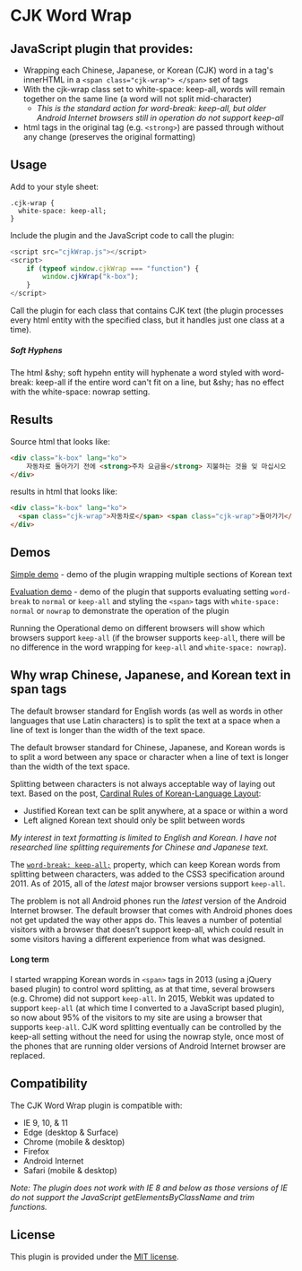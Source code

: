 CJK Word Wrap
============================

## JavaScript plugin that provides:

* Wrapping each Chinese, Japanese, or Korean (CJK) word in a tag's innerHTML in a `<span class="cjk-wrap"> </span>` set of tags
* With the cjk-wrap class set to white-space: keep-all, words will remain together on the same line (a word will not split mid-character)
    * *This is the standard action for word-break: keep-all, but older Android Internet browsers still in operation do not support keep-all*
* html tags in the original tag (e.g. `<strong>`) are passed through without any change (preserves the original formatting)

## Usage

Add to your style sheet:

~~~~
.cjk-wrap {
  white-space: keep-all;
}
~~~~


Include the plugin and the JavaScript code to call the plugin:

~~~~ javascript
<script src="cjkWrap.js"></script>
<script>
    if (typeof window.cjkWrap === "function") {
        window.cjkWrap("k-box");
    }
</script>
~~~~

Call the plugin for each class that contains CJK text (the plugin processes every html entity with the specified class, but it handles just one class at a time).

##### Soft Hyphens

The html &amp;shy; soft hypehn entity will hyphenate a word styled with word-break: keep-all if the entire word can't fit on a line, but &amp;shy; has no effect with the white-space: nowrap setting.

## Results

Source html that looks like:

~~~~ html
<div class="k-box" lang="ko">
    자동차로 돌아가기 전에 <strong>주차 요금을</strong> 지불하는 것을 잊 마십시오
</div>
~~~~

results in html that looks like:

~~~~ html
<div class="k-box" lang="ko">
  <span class="cjk-wrap">자동차로</span> <span class="cjk-wrap">돌아가기</span> <span class="cjk-wrap">전에</span> <strong><span class="cjk-wrap">주차</span> <span class="cjk-wrap">요금을</span></strong> <span class="cjk-wrap">지불하는</span> <span class="cjk-wrap">것을</span> <span class="cjk-wrap">잊</span> <span class="cjk-wrap">마십시오</span></div>
</div>
~~~~

## Demos

[Simple demo](http://richdebourke.github.io/cjk-word-wrap/simple-demo.html) - demo of the plugin wrapping multiple sections of Korean text

[Evaluation demo](http://richdebourke.github.io/cjk-word-wrap/evaluation-demo.html.html) - demo of the plugin that supports evaluating setting `word-break` to `normal` or `keep-all` and styling the `<span>` tags with `white-space: normal` or `nowrap` to demonstrate the operation of the plugin

Running the Operational demo on different browsers will show which browsers support `keep-all` (if the browser supports `keep-all`, there will be no difference in the word wrapping for `keep-all` and `white-space: nowrap`).

## Why wrap Chinese, Japanese, and Korean text in span tags

The default browser standard for English words (as well as words in other languages that use Latin characters) is to split the text at a space when a line of text is longer than the width of the text space.

The default browser standard for Chinese, Japanese, and Korean words is to split a word between any space or character when a line of text is longer than the width of the text space.

Splitting between characters is not always acceptable way of laying out text. Based on the post, [Cardinal Rules of Korean-Language Layout](http://nojeokhill.koreanconsulting.com/2013/05/korean-translation-tip-cardinal-rules-of-korean-language-layout.html):

* Justified Korean text can be split anywhere, at a space or within a word
* Left aligned Korean text should only be split between words

*My interest in text formatting is limited to English and Korean. I have not researched line splitting requirements for Chinese and Japanese text.*

The [`word-break: keep-all;`](https://drafts.csswg.org/css-text-3/#word-break-property) property, which can keep Korean words from splitting between characters, was added to the CSS3 specification around 2011. As of 2015, all of the *latest* major browser versions support `keep-all`.

The problem is not all Android phones run the *latest* version of the Android Internet browser. The default browser that comes with Android phones does not get updated the way other apps do. This leaves a number of potential visitors with a browser that doesn’t support keep-all, which could result in some visitors having a different experience from what was designed.

#### Long term

I started wrapping Korean words in `<span>` tags in 2013 (using a jQuery based plugin) to control word splitting, as at that time, several browsers (e.g. Chrome) did not support `keep-all`. In 2015, Webkit was updated to support `keep-all` (at which time I converted to a JavaScript based plugin), so now about 95% of the visitors to my site are using a browser that supports `keep-all`. CJK word splitting eventually can be controlled by the keep-all setting without the need for using the nowrap style, once most of the phones that are running older versions of Android Internet browser are replaced.

## Compatibility

The CJK Word Wrap plugin is compatible with:
* IE 9, 10, & 11
* Edge (desktop & Surface)
* Chrome (mobile & desktop)
* Firefox
* Android Internet
* Safari (mobile & desktop)

*Note: The plugin does not work with IE 8 and below as those versions of IE do not support the JavaScript getElementsByClassName and trim functions.*


## License
This plugin is provided under the [MIT license](http://opensource.org/licenses/mit-license.php).

